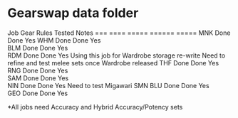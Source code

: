 Gearswap data folder
====================

Job		Gear		Rules		Tested		Notes
===		====		=====		======		=====
MNK		Done		Done		Yes
WHM		Done		Done		Yes		
BLM		Done		Done		Yes			
RDM		Done		Done		Yes			Using this job for Wardrobe storage re-write
											Need to refine and test melee sets once Wardrobe released
THF		Done		Done		Yes			
RNG		Done		Done		Yes			
SAM		Done		Done		Yes			
NIN		Done		Done		Yes			Need to test Migawari
SMN
BLU		Done		Done		Yes			
GEO		Done		Done		Yes

*All jobs need Accuracy and Hybrid Accuracy/Potency sets